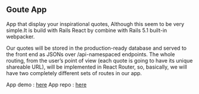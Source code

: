 ## Goute App

App that display your inspirational quotes, Although this seem to be very simple.It is build with Rails React by combine with Rails 5.1 built-in webpacker. 


Our quotes will be stored in the production-ready database and served to the front end as JSONs over /api-namespaced endpoints. The whole routing, from the user’s point of view (each quote is going to have its unique shareable URL), will be implemented in React Router, so, basically, we will have two completely different sets of routes in our app. 

App demo : [here](https://goute.herokuapp.com/)
App repo : [here](https://github.com/nonusae/guote)